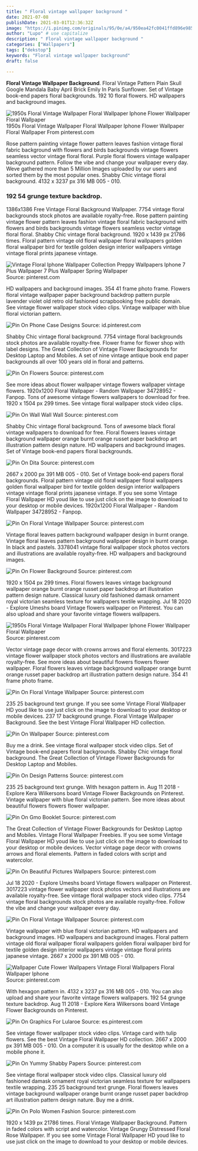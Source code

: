 ```yaml
---
title: " Floral vintage wallpaper background "
date: 2021-07-08
publishDate: 2021-03-01T12:36:32Z
image: "https://i.pinimg.com/originals/95/0e/a4/950ea42fc0041ffd896e9856bc117b88.jpg"
author: "Lupo" # use capitalize
description: " Floral vintage wallpaper background "
categories: ["Wallpapers"]
tags: ["dekstop"]
keywords: "Floral vintage wallpaper background"
draft: false

---
```



**Floral Vintage Wallpaper Background**. Floral Vintage Pattern Plain Skull Google Mandala Baby April Brick Emily In Paris Sunflower. Set of Vintage book-end papers floral backgrounds. 192 10 floral flowers. HD wallpapers and background images.

![1950s Floral Vintage Wallpaper Floral Wallpaper Iphone Flower Wallpaper Floral Wallpaper](https://i.pinimg.com/originals/7d/ec/28/7dec28074e0a3772859dd1210465eb02.jpg "1950s Floral Vintage Wallpaper Floral Wallpaper Iphone Flower Wallpaper Floral Wallpaper")
1950s Floral Vintage Wallpaper Floral Wallpaper Iphone Flower Wallpaper Floral Wallpaper From pinterest.com


Rose pattern painting vintage flower pattern leaves fashion vintage floral fabric background with flowers and birds backgrounds vintage flowers seamless vector vintage floral floral. Purple floral flowers vintage wallpaper background pattern. Follow the vibe and change your wallpaper every day. Weve gathered more than 5 Million Images uploaded by our users and sorted them by the most popular ones. Shabby Chic vintage floral background. 4132 x 3237 px 316 MB 005 - 010.

### 192 54 grunge texture backdrop.

1386x1386 Free Vintage Floral Background Wallpaper. 7754 vintage floral backgrounds stock photos are available royalty-free. Rose pattern painting vintage flower pattern leaves fashion vintage floral fabric background with flowers and birds backgrounds vintage flowers seamless vector vintage floral floral. Shabby Chic vintage floral background. 1920 x 1439 px 21786 times. Floral pattern vintage old floral wallpaper floral wallpapers golden floral wallpaper bird for textile golden design interior wallpapers vintage vintage floral prints japanese vintage.


![Vintage Floral Iphone Wallpaper Collection Preppy Wallpapers Iphone 7 Plus Wallpaper 7 Plus Wallpaper Spring Wallpaper](https://i.pinimg.com/originals/f5/50/b8/f550b80aac599cc8bf8fd7cffd46b5cc.jpg "Vintage Floral Iphone Wallpaper Collection Preppy Wallpapers Iphone 7 Plus Wallpaper 7 Plus Wallpaper Spring Wallpaper")
Source: pinterest.com

HD wallpapers and background images. 354 41 frame photo frame. Flowers floral vintage wallpaper paper background backdrop pattern purple lavender violet old retro old fashioned scrapbooking free public domain. See vintage flower wallpaper stock video clips. Vintage wallpaper with blue floral victorian pattern.

![Pin On Phone Case Designs](https://i.pinimg.com/originals/e4/45/de/e445def4abdbc08a58137f7065420be4.jpg "Pin On Phone Case Designs")
Source: id.pinterest.com

Shabby Chic vintage floral background. 7754 vintage floral backgrounds stock photos are available royalty-free. Flower frame for flower shop with label designs. The Great Collection of Vintage Flower Backgrounds for Desktop Laptop and Mobiles. A set of nine vintage antique book end paper backgrounds all over 100 years old in floral and patterns.

![Pin On Flowers](https://i.pinimg.com/474x/e4/92/e1/e492e13f2828f3c6a305afdce20ed9e4.jpg "Pin On Flowers")
Source: pinterest.com

See more ideas about flower wallpaper vintage flowers wallpaper vintage flowers. 1920x1200 Floral Wallpaper - Random Wallpaper 34728952 - Fanpop. Tons of awesome vintage flowers wallpapers to download for free. 1920 x 1504 px 299 times. See vintage floral wallpaper stock video clips.

![Pin On Wall Wall Wall](https://i.pinimg.com/originals/43/d8/b7/43d8b7a6eb0bf6555d2d96b72167f149.jpg "Pin On Wall Wall Wall")
Source: pinterest.com

Shabby Chic vintage floral background. Tons of awesome black floral vintage wallpapers to download for free. Floral flowers leaves vintage background wallpaper orange burnt orange russet paper backdrop art illustration pattern design nature. HD wallpapers and background images. Set of Vintage book-end papers floral backgrounds.

![Pin On Dita](https://i.pinimg.com/originals/ab/84/81/ab8481704ff15fbe3469bc834d5d0293.jpg "Pin On Dita")
Source: pinterest.com

2667 x 2000 px 391 MB 005 - 010. Set of Vintage book-end papers floral backgrounds. Floral pattern vintage old floral wallpaper floral wallpapers golden floral wallpaper bird for textile golden design interior wallpapers vintage vintage floral prints japanese vintage. If you see some Vintage Floral Wallpaper HD youd like to use just click on the image to download to your desktop or mobile devices. 1920x1200 Floral Wallpaper - Random Wallpaper 34728952 - Fanpop.

![Pin On Floral Vintage Wallpaper](https://i.pinimg.com/564x/02/09/94/0209945bb1896ded5f30dbfa6e39bc3c.jpg "Pin On Floral Vintage Wallpaper")
Source: pinterest.com

Vintage floral leaves pattern background wallpaper design in burnt orange. Vintage floral leaves pattern background wallpaper design in burnt orange. In black and pastels. 3378041 vintage floral wallpaper stock photos vectors and illustrations are available royalty-free. HD wallpapers and background images.

![Pin On Flower Background](https://i.pinimg.com/originals/6c/7b/92/6c7b92f824b6e229c2855c93b9eaaf7a.jpg "Pin On Flower Background")
Source: pinterest.com

1920 x 1504 px 299 times. Floral flowers leaves vintage background wallpaper orange burnt orange russet paper backdrop art illustration pattern design nature. Classical luxury old fashioned damask ornament royal victorian seamless texture for wallpapers textile wrapping. Jul 18 2020 - Explore Umeshs board Vintage flowers wallpaper on Pinterest. You can also upload and share your favorite vintage flowers wallpapers.

![1950s Floral Vintage Wallpaper Floral Wallpaper Iphone Flower Wallpaper Floral Wallpaper](https://i.pinimg.com/originals/7d/ec/28/7dec28074e0a3772859dd1210465eb02.jpg "1950s Floral Vintage Wallpaper Floral Wallpaper Iphone Flower Wallpaper Floral Wallpaper")
Source: pinterest.com

Vector vintage page decor with crowns arrows and floral elements. 3017223 vintage flower wallpaper stock photos vectors and illustrations are available royalty-free. See more ideas about beautiful flowers flowers flower wallpaper. Floral flowers leaves vintage background wallpaper orange burnt orange russet paper backdrop art illustration pattern design nature. 354 41 frame photo frame.

![Pin On Floral Vintage Wallpaper](https://i.pinimg.com/originals/aa/96/2b/aa962bdd322c53d36c63d20acdd1b2ba.jpg "Pin On Floral Vintage Wallpaper")
Source: pinterest.com

235 25 background text grunge. If you see some Vintage Floral Wallpaper HD youd like to use just click on the image to download to your desktop or mobile devices. 237 17 background grunge. Floral Vintage Wallpaper Background. See the best Vintage Floral Wallpaper HD collection.

![Pin On Wallpaper](https://i.pinimg.com/originals/81/6f/ab/816fabbbb6349002ff22eea9dc3f2260.jpg "Pin On Wallpaper")
Source: pinterest.com

Buy me a drink. See vintage floral wallpaper stock video clips. Set of Vintage book-end papers floral backgrounds. Shabby Chic vintage floral background. The Great Collection of Vintage Flower Backgrounds for Desktop Laptop and Mobiles.

![Pin On Design Patterns](https://i.pinimg.com/originals/a3/7d/76/a37d7655435cecf61c3313e1faff8d02.jpg "Pin On Design Patterns")
Source: pinterest.com

235 25 background text grunge. With hexagon pattern in. Aug 11 2018 - Explore Kera Wilkersons board Vintage Flower Backgrounds on Pinterest. Vintage wallpaper with blue floral victorian pattern. See more ideas about beautiful flowers flowers flower wallpaper.

![Pin On Gmo Booklet](https://i.pinimg.com/originals/df/bc/1b/dfbc1b54d97039b02d8fd3c282931269.jpg "Pin On Gmo Booklet")
Source: pinterest.com

The Great Collection of Vintage Flower Backgrounds for Desktop Laptop and Mobiles. Vintage Floral Wallpaper Freebies. If you see some Vintage Floral Wallpaper HD youd like to use just click on the image to download to your desktop or mobile devices. Vector vintage page decor with crowns arrows and floral elements. Pattern in faded colors with script and watercolor.

![Pin On Beautiful Pictures Wallpapers](https://i.pinimg.com/originals/88/f0/e9/88f0e9498c90228e1ace386d4bb12469.jpg "Pin On Beautiful Pictures Wallpapers")
Source: pinterest.com

Jul 18 2020 - Explore Umeshs board Vintage flowers wallpaper on Pinterest. 3017223 vintage flower wallpaper stock photos vectors and illustrations are available royalty-free. See vintage floral wallpaper stock video clips. 7754 vintage floral backgrounds stock photos are available royalty-free. Follow the vibe and change your wallpaper every day.

![Pin On Floral Vintage Wallpaper](https://i.pinimg.com/474x/72/8e/67/728e671edd93eb949ae96b200100f2b7.jpg "Pin On Floral Vintage Wallpaper")
Source: pinterest.com

Vintage wallpaper with blue floral victorian pattern. HD wallpapers and background images. HD wallpapers and background images. Floral pattern vintage old floral wallpaper floral wallpapers golden floral wallpaper bird for textile golden design interior wallpapers vintage vintage floral prints japanese vintage. 2667 x 2000 px 391 MB 005 - 010.

![Wallpaper Cute Flower Wallpapers Vintage Floral Wallpapers Floral Wallpaper Iphone](https://i.pinimg.com/originals/7c/25/1e/7c251ec6521620a0f3dfc651f35f5438.jpg "Wallpaper Cute Flower Wallpapers Vintage Floral Wallpapers Floral Wallpaper Iphone")
Source: pinterest.com

With hexagon pattern in. 4132 x 3237 px 316 MB 005 - 010. You can also upload and share your favorite vintage flowers wallpapers. 192 54 grunge texture backdrop. Aug 11 2018 - Explore Kera Wilkersons board Vintage Flower Backgrounds on Pinterest.

![Pin On Graphics For Lularoe](https://i.pinimg.com/originals/ba/37/be/ba37bee6ae7ca5c486ceea02e2f2b9a8.jpg "Pin On Graphics For Lularoe")
Source: es.pinterest.com

See vintage flower wallpaper stock video clips. Vintage card with tulip flowers. See the best Vintage Floral Wallpaper HD collection. 2667 x 2000 px 391 MB 005 - 010. On a computer it is usually for the desktop while on a mobile phone it.

![Pin On Yummy Shabby Papers](https://i.pinimg.com/originals/76/d4/ef/76d4effb076ce804b39d242102b6830e.jpg "Pin On Yummy Shabby Papers")
Source: pinterest.com

See vintage floral wallpaper stock video clips. Classical luxury old fashioned damask ornament royal victorian seamless texture for wallpapers textile wrapping. 235 25 background text grunge. Floral flowers leaves vintage background wallpaper orange burnt orange russet paper backdrop art illustration pattern design nature. Buy me a drink.

![Pin On Polo Women Fashion](https://i.pinimg.com/originals/95/0e/a4/950ea42fc0041ffd896e9856bc117b88.jpg "Pin On Polo Women Fashion")
Source: pinterest.com

1920 x 1439 px 21786 times. Floral Vintage Wallpaper Background. Pattern in faded colors with script and watercolor. Vintage Grungy Distressed Floral Rose Wallpaper. If you see some Vintage Floral Wallpaper HD youd like to use just click on the image to download to your desktop or mobile devices.

